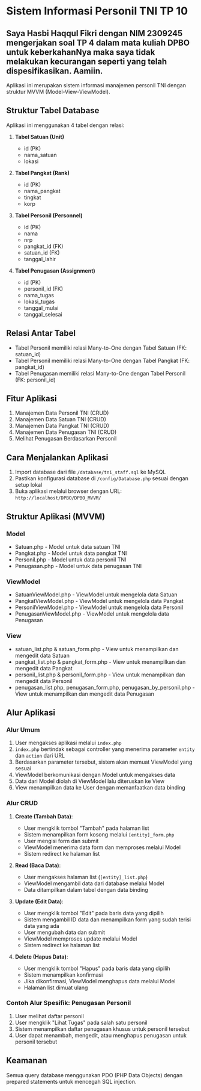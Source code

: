 # Sistem Informasi Personil TNI TP 10

## Saya Hasbi Haqqul Fikri dengan NIM 2309245 mengerjakan soal TP 4 dalam mata kuliah DPBO untuk keberkahanNya maka saya tidak melakukan kecurangan seperti yang telah dispesifikasikan. Aamiin.

Aplikasi ini merupakan sistem informasi manajemen personil TNI dengan struktur MVVM (Model-View-ViewModel).

## Struktur Tabel Database

Aplikasi ini menggunakan 4 tabel dengan relasi:

1. **Tabel Satuan (Unit)**
   - id (PK)
   - nama_satuan
   - lokasi

2. **Tabel Pangkat (Rank)**
   - id (PK)
   - nama_pangkat
   - tingkat
   - korp

3. **Tabel Personil (Personnel)**
   - id (PK)
   - nama
   - nrp
   - pangkat_id (FK)
   - satuan_id (FK)
   - tanggal_lahir

4. **Tabel Penugasan (Assignment)**
   - id (PK)
   - personil_id (FK)
   - nama_tugas
   - lokasi_tugas
   - tanggal_mulai
   - tanggal_selesai

## Relasi Antar Tabel

- Tabel Personil memiliki relasi Many-to-One dengan Tabel Satuan (FK: satuan_id)
- Tabel Personil memiliki relasi Many-to-One dengan Tabel Pangkat (FK: pangkat_id)
- Tabel Penugasan memiliki relasi Many-to-One dengan Tabel Personil (FK: personil_id)

## Fitur Aplikasi

1. Manajemen Data Personil TNI (CRUD)
2. Manajemen Data Satuan TNI (CRUD)
3. Manajemen Data Pangkat TNI (CRUD)
4. Manajemen Data Penugasan TNI (CRUD)
5. Melihat Penugasan Berdasarkan Personil

## Cara Menjalankan Aplikasi

1. Import database dari file `/database/tni_staff.sql` ke MySQL
2. Pastikan konfigurasi database di `/config/Database.php` sesuai dengan setup lokal
3. Buka aplikasi melalui browser dengan URL: `http://localhost/DPBO/DPBO_MVVM/`

## Struktur Aplikasi (MVVM)

### Model
- Satuan.php - Model untuk data satuan TNI
- Pangkat.php - Model untuk data pangkat TNI
- Personil.php - Model untuk data personil TNI
- Penugasan.php - Model untuk data penugasan TNI

### ViewModel
- SatuanViewModel.php - ViewModel untuk mengelola data Satuan
- PangkatViewModel.php - ViewModel untuk mengelola data Pangkat
- PersonilViewModel.php - ViewModel untuk mengelola data Personil
- PenugasanViewModel.php - ViewModel untuk mengelola data Penugasan

### View
- satuan_list.php & satuan_form.php - View untuk menampilkan dan mengedit data Satuan
- pangkat_list.php & pangkat_form.php - View untuk menampilkan dan mengedit data Pangkat
- personil_list.php & personil_form.php - View untuk menampilkan dan mengedit data Personil
- penugasan_list.php, penugasan_form.php, penugasan_by_personil.php - View untuk menampilkan dan mengedit data Penugasan

## Alur Aplikasi

### Alur Umum
1. User mengakses aplikasi melalui `index.php`
2. `index.php` bertindak sebagai controller yang menerima parameter `entity` dan `action` dari URL
3. Berdasarkan parameter tersebut, sistem akan memuat ViewModel yang sesuai
4. ViewModel berkomunikasi dengan Model untuk mengakses data
5. Data dari Model diolah di ViewModel lalu diteruskan ke View
6. View menampilkan data ke User dengan memanfaatkan data binding

### Alur CRUD
1. **Create (Tambah Data)**:
   - User mengklik tombol "Tambah" pada halaman list
   - Sistem menampilkan form kosong melalui `[entity]_form.php`
   - User mengisi form dan submit
   - ViewModel menerima data form dan memproses melalui Model
   - Sistem redirect ke halaman list

2. **Read (Baca Data)**:
   - User mengakses halaman list (`[entity]_list.php`)
   - ViewModel mengambil data dari database melalui Model
   - Data ditampilkan dalam tabel dengan data binding

3. **Update (Edit Data)**:
   - User mengklik tombol "Edit" pada baris data yang dipilih
   - Sistem mengambil ID data dan menampilkan form yang sudah terisi data yang ada
   - User mengubah data dan submit
   - ViewModel memproses update melalui Model
   - Sistem redirect ke halaman list

4. **Delete (Hapus Data)**:
   - User mengklik tombol "Hapus" pada baris data yang dipilih
   - Sistem menampilkan konfirmasi
   - Jika dikonfirmasi, ViewModel menghapus data melalui Model
   - Halaman list dimuat ulang

### Contoh Alur Spesifik: Penugasan Personil
1. User melihat daftar personil
2. User mengklik "Lihat Tugas" pada salah satu personil
3. Sistem menampilkan daftar penugasan khusus untuk personil tersebut
4. User dapat menambah, mengedit, atau menghapus penugasan untuk personil tersebut

## Keamanan

Semua query database menggunakan PDO (PHP Data Objects) dengan prepared statements untuk mencegah SQL injection.




